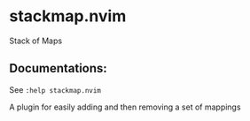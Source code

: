 # stackmap.nvim

Stack of Maps

## Documentations:
See `:help stackmap.nvim`

A plugin for easily adding and then removing a set of mappings
